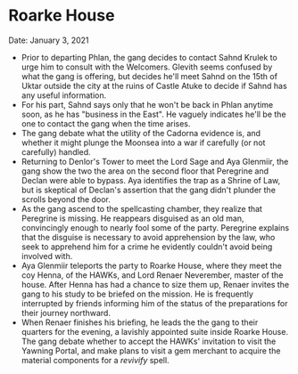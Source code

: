 # Roarke House

Date: January 3, 2021

- Prior to departing Phlan, the gang decides to contact Sahnd Krulek to urge him to consult with the Welcomers. Glevith seems confused by what the gang is offering, but decides he'll meet Sahnd on the 15th of Uktar outside the city at the ruins of Castle Atuke to decide if Sahnd has any useful information.
- For his part, Sahnd says only that he won't be back in Phlan anytime soon, as he has "business in the East". He vaguely indicates he'll be the one to contact the gang when the time arises.
- The gang debate what the utility of the Cadorna evidence is, and whether it might plunge the Moonsea into a war if carefully (or not carefully) handled.
- Returning to Denlor's Tower to meet the Lord Sage and Aya Glenmiir, the gang show the two the area on the second floor that Peregrine and Declan were able to bypass. Aya identifies the trap as a Shrine of Law, but is skeptical of Declan's assertion that the gang didn't plunder the scrolls beyond the door.
- As the gang ascend to the spellcasting chamber, they realize that Peregrine is missing. He reappears disguised as an old man, convincingly enough to nearly fool some of the party. Peregrine explains that the disguise is necessary to avoid apprehension by the law, who seek to apprehend him for a crime he evidently couldn't avoid being involved with.
- Aya Glenmiir teleports the party to Roarke House, where they meet the coy Henna, of the HAWKs, and Lord Renaer Neverember, master of the house. After Henna has had a chance to size them up, Renaer invites the gang to his study to be briefed on the mission. He is frequently interrupted by friends informing him of the status of the preparations for their journey northward.
- When Renaer finishes his briefing, he leads the the gang to their quarters for the evening, a lavishly appointed suite inside Roarke House. The gang debate whether to accept the HAWKs' invitation to visit the Yawning Portal, and make plans to visit a gem merchant to acquire the material components for a *revivify* spell.